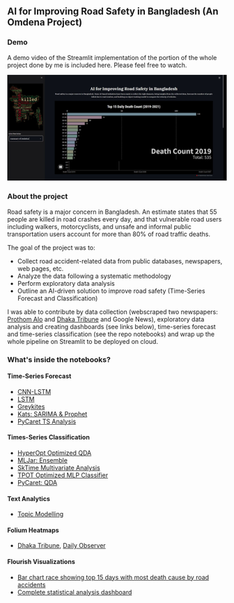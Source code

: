 ## AI for Improving Road Safety in Bangladesh (An Omdena Project)

### Demo

A demo video of the Streamlit implementation of the portion of the whole project done by me is included here. Please feel free to watch. 

[![Watch Demo Here](https://github.com/SumaiaParveen/Omdena-AI-for-Road-Safety-In-Bangladesh/blob/main/steamlit.JPG)](https://www.pexels.com/video/9013563/)

### About the project

Road safety is a major concern in Bangladesh. An estimate states that 55 people are killed in road crashes every day, and that vulnerable road users including walkers, motorcyclists, and unsafe and informal public transportation users account for more than 80% of road traffic deaths. 

The goal of the project was to:

- Collect road accident-related data from public databases, newspapers, web pages, etc.
- Analyze the data following a systematic methodology
- Perform exploratory data analysis
- Outline an AI-driven solution to improve road safety (Time-Series Forecast and Classification)

I was able to contribute by data collection (webscraped two newspapers: [Prothom Alo](https://en.prothomalo.com/) and [Dhaka Tribune](https://www.dhakatribune.com/) and Google News), exploratory data analysis and creating dashboards (see links below), time-series forecast and time-series classification (see the repo notebooks) and wrap up the whole pipeline on Streamlit to be deployed on cloud. 

### What's inside the notebooks?

#### Time-Series Forecast

- [CNN-LSTM](https://github.com/SumaiaParveen/Omdena-AI-for-Road-Safety-In-Bangladesh/blob/main/Time%20Series%20Forecast/Cnn-LSTM%20for%20TS%20Forecast.ipynb)
- [LSTM](https://github.com/SumaiaParveen/Omdena-AI-for-Road-Safety-In-Bangladesh/blob/main/Time%20Series%20Forecast/LSTM%20for%20TS%20Forecast.ipynb)
- [Greykites](https://github.com/SumaiaParveen/Omdena-AI-for-Road-Safety-In-Bangladesh/blob/main/Time%20Series%20Forecast/Greykites%20for%20TS%20Forecast.ipynb)
- [Kats: SARIMA & Prophet](https://github.com/SumaiaParveen/Omdena-AI-for-Road-Safety-In-Bangladesh/blob/main/Time%20Series%20Forecast/Kats-SARIMA%20%26%20Prophet.ipynb)
- [PyCaret TS Analysis](https://github.com/SumaiaParveen/Omdena-AI-for-Road-Safety-In-Bangladesh/blob/main/Time%20Series%20Forecast/PyCaret%20TS.ipynb)

#### Times-Series Classification

- [HyperOpt Optimized QDA](https://github.com/SumaiaParveen/Omdena-AI-for-Road-Safety-In-Bangladesh/blob/main/Time%20Series%20Classification/HypertOpt%20QDA.ipynb)
- [MLJar: Ensemble](https://github.com/SumaiaParveen/Omdena-AI-for-Road-Safety-In-Bangladesh/blob/main/Time%20Series%20Classification/MLJar%20Ensemble.ipynb)
- [SkTime Multivariate Analysis](https://github.com/SumaiaParveen/Omdena-AI-for-Road-Safety-In-Bangladesh/blob/main/Time%20Series%20Classification/SkTime%20Multivariate%20Analysis.ipynb)
- [TPOT Optimized MLP Classifier](https://github.com/SumaiaParveen/Omdena-AI-for-Road-Safety-In-Bangladesh/blob/main/Time%20Series%20Classification/TPOT%20MLP%20Classifier.ipynb)
- [PyCaret: QDA](https://github.com/SumaiaParveen/Omdena-AI-for-Road-Safety-In-Bangladesh/blob/main/Time%20Series%20Classification/PyCaret%20QDA.ipynb)

#### Text Analytics

- [Topic Modelling](https://nbviewer.jupyter.org/github/SumaiaParveen/Omdena-AI-for-Road-Safety-In-Bangladesh/blob/main/Topic%20Modelling%20Accident%20News.ipynb)

#### Folium Heatmaps

- [Dhaka Tribune](https://nbviewer.jupyter.org/github/SumaiaParveen/Omdena-AI-for-Road-Safety-In-Bangladesh/blob/main/Folium%20Heatmap%20with%20Time/omdena-dhaka-tribune-map.ipynb), [Daily Observer](https://nbviewer.jupyter.org/github/SumaiaParveen/Omdena-AI-for-Road-Safety-In-Bangladesh/blob/main/Folium%20Heatmap%20with%20Time/omdena-daily-observer-map.ipynb)

#### Flourish Visualizations

- [Bar chart race showing top 15 days with most death cause by road accidents](https://public.flourish.studio/visualisation/6687631/)
- [Complete statistical analysis dashboard](https://public.flourish.studio/story/941600/)







